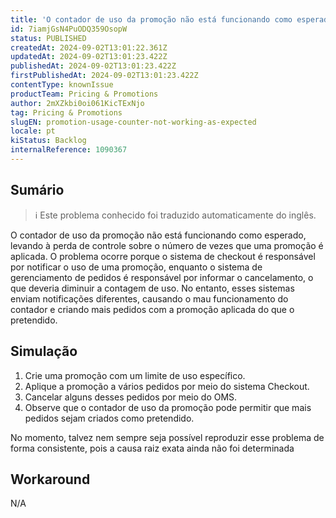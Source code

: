 ```yaml
---
title: 'O contador de uso da promoção não está funcionando como esperado'
id: 7iamjGsN4PuODQ359OsopW
status: PUBLISHED
createdAt: 2024-09-02T13:01:22.361Z
updatedAt: 2024-09-02T13:01:23.422Z
publishedAt: 2024-09-02T13:01:23.422Z
firstPublishedAt: 2024-09-02T13:01:23.422Z
contentType: knownIssue
productTeam: Pricing & Promotions
author: 2mXZkbi0oi061KicTExNjo
tag: Pricing & Promotions
slugEN: promotion-usage-counter-not-working-as-expected
locale: pt
kiStatus: Backlog
internalReference: 1090367
---
```


## Sumário

>ℹ️ Este problema conhecido foi traduzido automaticamente do inglês.


O contador de uso da promoção não está funcionando como esperado, levando à perda de controle sobre o número de vezes que uma promoção é aplicada. O problema ocorre porque o sistema de checkout é responsável por notificar o uso de uma promoção, enquanto o sistema de gerenciamento de pedidos é responsável por informar o cancelamento, o que deveria diminuir a contagem de uso. No entanto, esses sistemas enviam notificações diferentes, causando o mau funcionamento do contador e criando mais pedidos com a promoção aplicada do que o pretendido.

## Simulação



1. Crie uma promoção com um limite de uso específico.
2. Aplique a promoção a vários pedidos por meio do sistema Checkout.
3. Cancelar alguns desses pedidos por meio do OMS.
4. Observe que o contador de uso da promoção pode permitir que mais pedidos sejam criados como pretendido.

No momento, talvez nem sempre seja possível reproduzir esse problema de forma consistente, pois a causa raiz exata ainda não foi determinada

## Workaround


N/A






